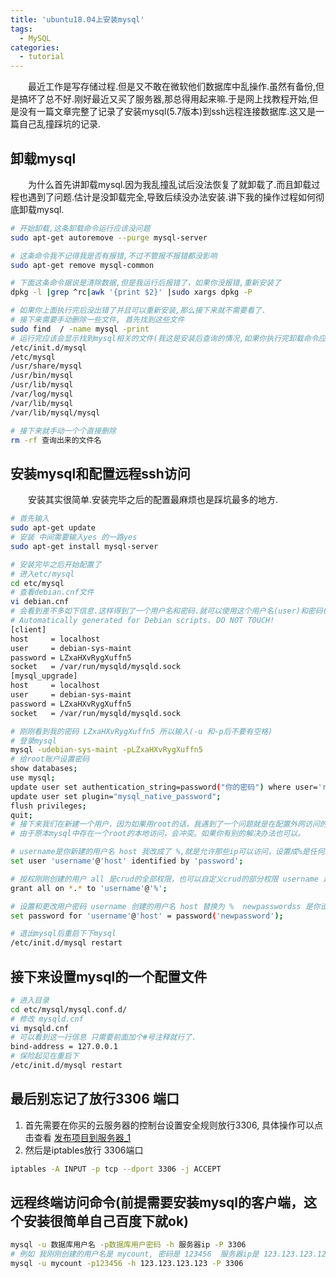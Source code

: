 ```yaml
---
title: 'ubuntu18.04上安装mysql'
tags:
  - MySQL
categories:
  - tutorial
---
```

&emsp;&emsp;最近工作是写存储过程.但是又不敢在微软他们数据库中乱操作.虽然有备份,但是搞坏了总不好.刚好最近又买了服务器,那总得用起来嘛.于是网上找教程开始,但是没有一篇文章完整了记录了安装mysql(5.7版本)到ssh远程连接数据库.这又是一篇自己乱撞踩坑的记录.

 
## 卸载mysql
&emsp;&emsp;为什么首先讲卸载mysql.因为我乱撞乱试后没法恢复了就卸载了.而且卸载过程也遇到了问题.估计是没卸载完全,导致后续没办法安装.讲下我的操作过程如何彻底卸载mysql.
```bash  
# 开始卸载,这条卸载命令运行应该没问题
sudo apt-get autoremove --purge mysql-server

# 这条命令我不记得我是否有报错,不过不管报不报错都没影响
sudo apt-get remove mysql-common 

# 下面这条命令据说是清除数据,但是我运行后报错了，如果你没报错,重新安装了
dpkg -l |grep ^rc|awk '{print $2}' |sudo xargs dpkg -P

# 如果你上面执行完后没出错了并且可以重新安装,那么接下来就不需要看了.
# 接下来需要手动删除一些文件, 首先找到这些文件
sudo find  / -name mysql -print 
# 运行完应该会显示找到mysql相关的文件(我这是安装后查询的情况,如果你执行完卸载命令应该没这么多文件)
/etc/init.d/mysql
/etc/mysql
/usr/share/mysql
/usr/bin/mysql
/usr/lib/mysql
/var/log/mysql
/var/lib/mysql
/var/lib/mysql/mysql

# 接下来就手动一个个直接删除
rm -rf 查询出来的文件名
```

## 安装mysql和配置远程ssh访问

&emsp;&emsp;安装其实很简单.安装完毕之后的配置最麻烦也是踩坑最多的地方.
```bash  
# 首先输入
sudo apt-get update
# 安装 中间需要输入yes 的一路yes
sudo apt-get install mysql-server

# 安装完毕之后开始配置了
# 进入etc/mysql
cd etc/mysql
# 查看debian.cnf文件
vi debian.cnf
# 会看到差不多如下信息.这样得到了一个用户名和密码.就可以使用这个用户名(user)和密码(password)进入mysql数据库中
# Automatically generated for Debian scripts. DO NOT TOUCH!
[client]
host     = localhost
user     = debian-sys-maint
password = LZxaHXvRygXuffn5
socket   = /var/run/mysqld/mysqld.sock
[mysql_upgrade]
host     = localhost
user     = debian-sys-maint
password = LZxaHXvRygXuffn5
socket   = /var/run/mysqld/mysqld.sock

# 刚刚看到我的密码 LZxaHXvRygXuffn5 所以输入(-u 和-p后不要有空格)
# 登录mysql
mysql -udebian-sys-maint -pLZxaHXvRygXuffn5
# 给root账户设置密码
show databases;
use mysql;
update user set authentication_string=password("你的密码") where user='root';
update user set plugin="mysql_native_password";
flush privileges;
quit;
# 接下来我们在新建一个用户，因为如果用root的话，我遇到了一个问题就是在配置外网访问的时候
# 由于原本mysql中存在一个root的本地访问，会冲突。如果你有别的解决办法也可以。

# username是你新建的用户名 host 我改成了 %,就是允许那些ip可以访问，设置成%是任何ip都能访问  password 是你设置的密码
set user 'username'@'host' identified by 'password';

# 授权刚刚创建的用户 all 是crud的全部权限，也可以自定义crud的部分权限 username 是上一步创建的用户名
grant all on *.* to 'username'@'%';

# 设置和更改用户密码 username 创建的用户名 host 替换为 %  newpasswordss 是你设置的密码
set password for 'username'@'host' = password('newpassword');

# 退出mysql后重启下下mysql
/etc/init.d/mysql restart
```

## 接下来设置mysql的一个配置文件
```bash  
# 进入目录
cd etc/mysql/mysql.conf.d/
# 修改 mysqld.cnf 
vi mysqld.cnf 
# 可以看到这一行信息 只需要前面加个#号注释就行了.
bind-address = 127.0.0.1
# 保险起见在重启下
/etc/init.d/mysql restart
```

## 最后别忘记了放行3306 端口
1. 首先需要在你买的云服务器的控制台设置安全规则放行3306, 具体操作可以点击查看 [发布项目到服务器_1](/posts/publis-project-to-service-1)
2. 然后是iptables放行 3306端口
```bash  
iptables -A INPUT -p tcp --dport 3306 -j ACCEPT
```

## 远程终端访问命令(前提需要安装mysql的客户端，这个安装很简单自己百度下就ok)
```bash  
mysql -u 数据库用户名 -p数据库用户密码 -h 服务器ip -P 3306
# 例如 我刚刚创建的用户名是 mycount, 密码是 123456  服务器ip是 123.123.123.123 那么我的命令如下
mysql -u mycount -p123456 -h 123.123.123.123 -P 3306
```